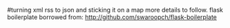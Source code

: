 #turning xml rss to json and sticking it on a map
more details to follow. flask boilerplate borrowed from: http://github.com/swaroopch/flask-boilerplate
